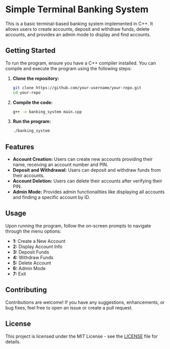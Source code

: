 # Simple Terminal Banking System

This is a basic terminal-based banking system implemented in C++. It allows users to create accounts, deposit and withdraw funds, delete accounts, and provides an admin mode to display and find accounts.

## Getting Started

To run the program, ensure you have a C++ compiler installed. You can compile and execute the program using the following steps:

1. **Clone the repository:**
    ```bash
    git clone https://github.com/your-username/your-repo.git
    cd your-repo
    ```

2. **Compile the code:**
    ```bash
    g++ -o banking_system main.cpp
    ```

3. **Run the program:**
    ```bash
    ./banking_system
    ```

## Features

- **Account Creation:** Users can create new accounts providing their name, receiving an account number and PIN.
- **Deposit and Withdrawal:** Users can deposit and withdraw funds from their accounts.
- **Account Deletion:** Users can delete their accounts after verifying their PIN.
- **Admin Mode:** Provides admin functionalities like displaying all accounts and finding a specific account by ID.

## Usage

Upon running the program, follow the on-screen prompts to navigate through the menu options:

- **1:** Create a New Account
- **2:** Display Account Info
- **3:** Deposit Funds
- **4:** Withdraw Funds
- **5:** Delete Account
- **6:** Admin Mode
- **7:** Exit

## Contributing

Contributions are welcome! If you have any suggestions, enhancements, or bug fixes, feel free to open an issue or create a pull request.

## License

This project is licensed under the MIT License - see the [LICENSE](LICENSE) file for details.
